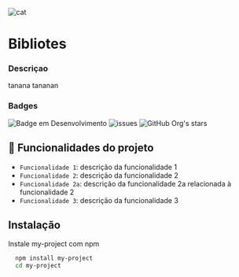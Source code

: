 ![cat](https://user-images.githubusercontent.com/111311197/185463944-dc50e0a4-33a2-4b94-a7d8-ab6120d5bafe.jpeg)

# Bibliotes

### Descriçao
tanana tananan

### Badges
![Badge em Desenvolvimento](http://img.shields.io/static/v1?label=STATUS&message=EM%20DESENVOLVIMENTO&color=GREEN&style=for-the-badge)
![issues](https://img.shields.io/github/issues/fernandamachado1/exemple-rdmd?style=for-the-badge)
![GitHub Org's stars](https://img.shields.io/github/stars/fernandamachado1/exemple-rdmd?style=for-the-badge)

## :hammer: Funcionalidades do projeto

- `Funcionalidade 1`: descrição da funcionalidade 1
- `Funcionalidade 2`: descrição da funcionalidade 2
- `Funcionalidade 2a`: descrição da funcionalidade 2a relacionada à funcionalidade 2
- `Funcionalidade 3`: descrição da funcionalidade 3


## Instalação

Instale my-project com npm

```bash
  npm install my-project
  cd my-project
```
    